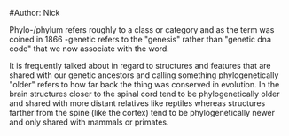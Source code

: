 #Author: Nick

Phylo-/phylum refers roughly to a class or category and as the term was coined in 1866 -genetic refers to the "genesis" rather than "genetic dna code" that we now associate with the word. 

It is frequently talked about in regard to structures and features that are shared with our genetic ancestors and calling something phylogenetically "older" refers to how far back the thing was conserved in evolution. In the brain structures closer to the spinal cord tend to be phylogenetically older and shared with more distant relatives like reptiles whereas structures farther from the spine (like the cortex) tend to be phylogenetically newer and only shared with mammals or primates. 
